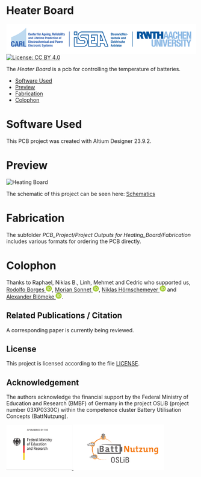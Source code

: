 # Heater Board
<a href="https://www.carl.rwth-aachen.de/?lidx=1" target="_blank">
    <img src="misc/CARL_ISEA_Logo.svg" align="right" alt="CARL Logo"  height="80"/>
</a>

[![License: CC BY 4.0](https://img.shields.io/badge/License-CC%20BY%204.0-lightgrey.svg)](https://creativecommons.org/licenses/by/4.0/)

The *Heater Board* is a pcb for controlling the temperature of batteries.

- [Software Used](README.md#software-used)
- [Preview](README.md#preview)
- [Fabrication](README.md#fabrication)
- [Colophon](README.md#colophon)

# Software Used

This PCB project was created with Altium Designer 23.9.2.



# Preview

<img src="PCB_Project/Project Outputs for Heating_Board/Assembly/PCB 3D Print/Heating_Board.png" alt="Heating Board" height="300"/>

The schematic of this project can be seen here: <a href="PCB_Project/Project Outputs for Heating_Board/Assembly/Schematics.pdf">Schematics</a>

# Fabrication

The subfolder *PCB_Project/Project Outputs for Heating_Board/Fabrication* includes various formats for ordering the PCB directly.

# Colophon

Thanks to Raphael, Niklas B., Linh, Mehmet and Cedric who supported us, <a href="https://orcid.org/0000-0003-2687-7284">Rodolfo Borges <img alt="ORCID Logo" src="misc/ORCIDiD_iconvector.svg" width="16" height="16" /></a>, <a href="https://orcid.org/0000-0002-6168-2880">Morian Sonnet <img alt="ORCID Logo" src="misc/ORCIDiD_iconvector.svg" width="16" height="16" /></a>, <a href="https://orcid.org/0009-0004-3846-246X">Niklas Hörnschemeyer <img alt="ORCID Logo" src="misc/ORCIDiD_iconvector.svg" width="16" height="16" /></a> and <a href="https://orcid.org/0000-0003-0943-9485">Alexander Blömeke <img alt="ORCID Logo" src="misc/ORCIDiD_iconvector.svg" width="16" height="16" /></a>.

## Related Publications / Citation

A corresponding paper is currently being reviewed.

## License

This project is licensed according to the file [LICENSE](/LICENSE "LICENSE").

## Acknowledgement

The authors acknowledge the financial support by the Federal Ministry of Education and Research (BMBF) of Germany in the project OSLiB (project number 03XP0330C) within the competence cluster Battery Utilisation Concepts (BattNutzung).


<a href="https://www.bmbf.de/bmbf/en" target="_blank">
    <img src="misc/BMBF_Logo.svg" alt="BMBF Logo" height="120"/>
</a>
<a href="https://www.battnutzung-cluster.de/en/projects/oslib/" target="_blank">
    <img src="misc/OSLiB_Logo.svg" alt="OSLiB Logo" height="120"/>
</a>